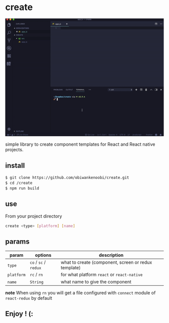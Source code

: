 # create

![](create.gif)

simple library to create component templates for React and React native projects.

## install

```sh
$ git clone https://github.com/obiwankenoobi/create.git
$ cd /create
$ npm run build

```

##

## use

From your project directory

```sh
create <type> [platform] [name]
```

## params


| param      | options               | description                                          |
| ---------- | --------------------- | ---------------------------------------------------- |
| `type`     | `co` / `sc` / `redux` | what to create (component, screen or redux template) |
| `platform` | `rc` / `rn`           | for what platform `react` or `react-native`          |
| `name`     | `String`              | what name to give the component                      |


**note** When using `rn` you will get a file configured with `connect` module of `react-redux` by default

## Enjoy ! (:
